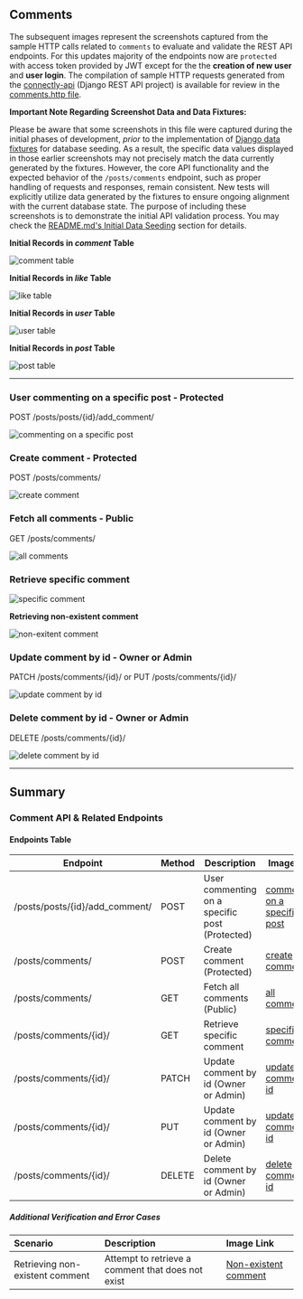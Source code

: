 ## Comments

The subsequent images represent the screenshots captured from the sample HTTP calls related to `comments` to evaluate and validate the REST API endpoints. For this updates majority of the endpoints now are `protected` with access token provided by JWT except for the the **creation of new user** and **user login**. The compilation of sample HTTP requests generated from the [connectly-api](https://github.com/imperionite/marmite/tree/main/connectly-api) (Django REST API project) is available for review in the [comments.http file](https://github.com/imperionite/marmite/blob/main/comments.http).

**Important Note Regarding Screenshot Data and Data Fixtures:**

Please be aware that some screenshots in this file were captured during the initial phases of development, _prior_ to the implementation of [Django data fixtures](https://docs.djangoproject.com/en/5.1/topics/db/fixtures/) for database seeding. As a result, the specific data values displayed in those earlier screenshots may not precisely match the data currently generated by the fixtures. However, the core API functionality and the expected behavior of the `/posts/comments` endpoint, such as proper handling of requests and responses, remain consistent. New tests will explicitly utilize data generated by the fixtures to ensure ongoing alignment with the current database state. The purpose of including these screenshots is to demonstrate the initial API validation process. You may check the [README.md's Initial Data Seeding](https://github.com/imperionite/marmite/blob/main/README.md#ids) section for details.

**Initial Records in _comment_ Table**

![comment table](https://drive.google.com/uc?id=1rlJ-h2_VmCzbyiFrGEqrUE-Oq2czd9YU)

**Initial Records in _like_ Table**

![like table](https://drive.google.com/uc?id=19wVsnd6rCrsYqhgRwkVqw9O_GZzFqLMl)

**Initial Records in _user_ Table**

![user table](https://drive.google.com/uc?id=1I45Bhfrlg9x5BXvDUskIKj3oHtLaLJln)

**Initial Records in _post_ Table**

![post table](https://drive.google.com/uc?id=1iwB4TQJwF_2DGEMgga_lOYFCsJy5NBYO)

---

### User commenting on a specific post - Protected

POST /posts/posts/{id}/add_comment/

![commenting on a specific post](https://drive.google.com/uc?id=1a8VCTRBFdS-QJDhO_mbwiB2zf7juTrTi)

### Create comment - Protected

POST /posts/comments/

![create comment](https://drive.google.com/uc?id=17g99SuH0lLpjm7UPowxxNKcx7r_XQUuO)

### Fetch all comments - Public

GET /posts/comments/

![all comments](https://drive.google.com/uc?id=1AQbFmmkZX8SRCC9_q7ptSy7kFTR3i1EO)

### Retrieve specific comment

![specific comment](https://drive.google.com/uc?id=1a9ov0Plahg-tuUBa-OzMMkKdhP7u_lOm)

**Retrieving non-existent comment**

![non-exitent comment](https://drive.google.com/uc?id=1eDZhWd3vmXB_WjzPoO_bSljawC36wlb2)

### Update comment by id - Owner or Admin

PATCH /posts/comments/{id}/ or PUT /posts/comments/{id}/

![update comment by id](https://drive.google.com/uc?id=1qJbbG10NvOsdOn-C04cBMi9aEF6Se1MH)

### Delete comment by id - Owner or Admin

DELETE /posts/comments/{id}/

![delete comment by id](https://drive.google.com/uc?id=1tOseVV1ZIhMeAelnqB-q_mC2L-G6XRLZ)

---

## Summary

### Comment API & Related Endpoints

#### Endpoints Table

| Endpoint                       | Method | Description                                    | Image Link                                                                                        |
| ------------------------------ | ------ | ---------------------------------------------- | ------------------------------------------------------------------------------------------------- |
| /posts/posts/{id}/add_comment/ | POST   | User commenting on a specific post (Protected) | [commenting on a specific post](https://drive.google.com/uc?id=1a8VCTRBFdS-QJDhO_mbwiB2zf7juTrTi) |
| /posts/comments/               | POST   | Create comment (Protected)                     | [create comment](https://drive.google.com/uc?id=17g99SuH0lLpjm7UPowxxNKcx7r_XQUuO)                |
| /posts/comments/               | GET    | Fetch all comments (Public)                    | [all comments](https://drive.google.com/uc?id=1AQbFmmkZX8SRCC9_q7ptSy7kFTR3i1EO)                  |
| /posts/comments/{id}/          | GET    | Retrieve specific comment                      | [specific comment](https://drive.google.com/uc?id=1a9ov0Plahg-tuUBa-OzMMkKdhP7u_lOm)              |
| /posts/comments/{id}/          | PATCH  | Update comment by id (Owner or Admin)          | [update comment by id](https://drive.google.com/uc?id=1qJbbG10NvOsdOn-C04cBMi9aEF6Se1MH)          |
| /posts/comments/{id}/          | PUT    | Update comment by id (Owner or Admin)          | [update comment by id](https://drive.google.com/uc?id=1qJbbG10NvOsdOn-C04cBMi9aEF6Se1MH)          |
| /posts/comments/{id}/          | DELETE | Delete comment by id (Owner or Admin)          | [delete comment by id](https://drive.google.com/uc?id=1tOseVV1ZIhMeAelnqB-q_mC2L-G6XRLZ)          |

##### Additional Verification and Error Cases

| Scenario                        | Description                                       | Image Link                                                                               |
| :------------------------------ | :------------------------------------------------ | :--------------------------------------------------------------------------------------- |
| Retrieving non-existent comment | Attempt to retrieve a comment that does not exist | [Non-existent comment](https://drive.google.com/uc?id=1eDZhWd3vmXB_WjzPoO_bSljawC36wlb2) |
